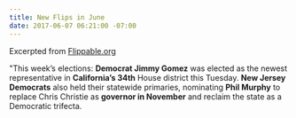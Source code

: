 ```yaml
---
title: New Flips in June
date: 2017-06-07 06:21:00 -07:00
---
```


Excerpted from [Flippable.org](https://blog.flippable.org/)

"This week’s elections: **Democrat Jimmy Gomez** was elected as the newest representative in **California’s 34th** House district this Tuesday. **New Jersey Democrats** also held their statewide primaries, nominating **Phil Murphy** to replace Chris Christie as **governor in November** and reclaim the state as a Democratic trifecta.

